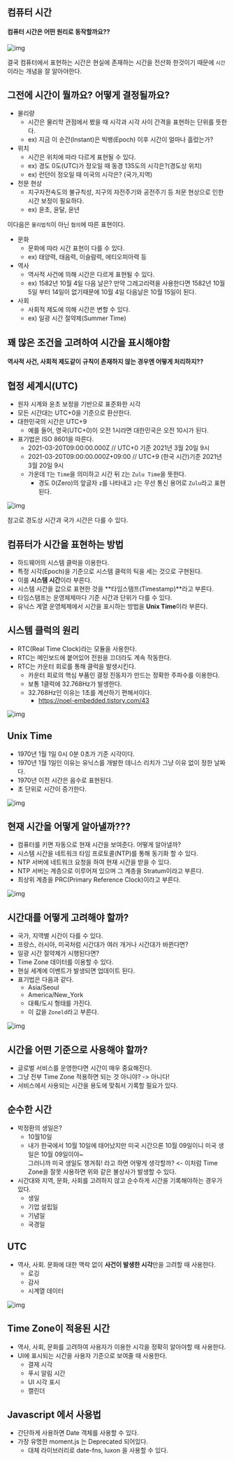 ## 컴퓨터 시간
#### 컴퓨터 시간은 어떤 원리로 동작할까요??  
![img](../img/0.computer.png)  
  
결국 컴퓨터에서 표현하는 시간은 현실에 존재하는 시간을 전산화 한것이기 때문에 `시간`이라는 개념을 잘 알아야한다.  
  
## 그전에 시간이 뭘까요? 어떻게 결정될까요?  
* 물리량  
    * 시간은 물리학 관점에서 봤을 때 시각과 시각 사이 간격을 표현하는 단위를 뜻한다.  
    * ex) 지금 이 순간(Instant)은 빅뱅(Epoch) 이후 시간이 얼마나 흘렀는가?  
* 위치  
    * 시간은 위치에 따라 다르게 표현될 수 있다.
    * ex) 경도 0도(UTC)가 정오일 때 동경 135도의 시각은?(경도상 위치)
    * ex) 런던이 정오일 때 미국의 시각은? (국가,지역)
* 천문 현상  
    * 지구자전속도의 불규칙성, 지구의 자전주기와 공전주기 등 처문 현상으로 인한 시간 보정이 필요하다.
    * ex) 윤초, 윤달, 윤년  
  
  
이다음은 `물리법칙`이 아닌 `협의`에 따른 표현이다.  

* 문화  
    * 문화에 따라 시간 표현이 다를 수 있다.
    * ex) 태양력, 태음력, 이슬람력, 에티오피아력 등
* 역사  
    * 역사적 사건에 의해 시간은 다르게 표현될 수 있다.
    * ex) 1582년 10월 4일 다음 날은? 만약 그레고리력을 사용한다면 1582년 10월 5일 부터 14일이 없기때문에 10월 4일 다음날은 10월 15일이 된다.
* 사회  
    * 사회적 제도에 의해 시간은 변할 수 있다.
    * ex) 일광 시간 절약제(Summer Time)  
  
## 꽤 많은 조건을 고려하여 시간을 표시해야함  
#### 역사적 사건, 사회적 제도같이 규칙이 존재하지 않는 경우엔 어떻게 처리하지??  
  
## 협정 세계시(UTC)
* 원자 시계와 윤초 보정을 기반으로 표준화한 시각
* 모든 시간대는 UTC+0을 기준으로 환산한다.
* 대한민국의 시간은 UTC+9  
    * 예를 들어, 영국(UTC+0)이 오전 1시라면 대한민국은 오전 10시가 된다.  
* 표기법은 ISO 8601을 따른다.
    * 2021-03-20T09:00:00.000Z // UTC+0 기준 2021년 3월 20일 9시
    * 2021-03-20T09:00:00.000Z+09:00 // UTC+9 (한국 시간)기준 2021년 3월 20일 9시
    * 가운데 `T`는 `Time`을 의미하고 시간 뒤 `Z`는 `Zulu Time`을 뜻한다.  
        * 경도 0(Zero)의 앞글자 `z`를 나타내고 `z`는 무선 통신 용어로 `Zulu`라고 표현된다.  

![img](../img/1.computer.png)  
  
참고로 경도상 시간과 국가 시간은 다를 수 있다.  
  
## 컴퓨터가 시간을 표현하는 방법
* 하드웨어의 시스템 클럭을 이용한다.
* 특정 시각(Epoch)을 기준으로 시스템 클럭의 틱을 세는 것으로 구현된다.
* 이를 **시스템 시간**이라 부른다.
* 시스템 시간을 값으로 표현한 것을 **타임스탬프(Timestamp)**라고 부른다.
* 타임스탬프는 운영체제마다 기준 시간과 단위가 다를 수 있다.
* 유닉스 계열 운영체제에서 시간을 표시하는 방법을 **Unix Time**이라 부른다.  
  
## 시스템 클럭의 원리
* RTC(Real Time Clock)라는 모듈을 사용한다.
* RTC는 메인보드에 붙어있어 전원을 끄더라도 계속 작동한다.
* RTC는 카운터 회로를 통해 클럭을 발생시킨다.  
  * 카운터 회로의 핵심 부품인 결정 진동자가 만드는 정확한 주파수를 이용한다.
  * 보통 1클럭에 32.768Hz가 발생한다.
  * 32.768Hz인 이유는 1초를 계산하기 편해서이다.
    * https://noel-embedded.tistory.com/43

![img](../img/2.computer.png)  
  
## Unix Time
* 1970년 1월 1일 0시 0분 0초가 기준 시각이다.
* 1970년 1월 1일인 이유는 유닉스를 개발한 데니스 리치가 그냥 이유 없이 정한 날짜다.
* 1970년 이전 시간은 음수로 표현된다.
* 초 단위로 시간이 증가한다.

![img](../img/3.computer.png)  
  

## 현재 시간을 어떻게 알아낼까???
* 컴퓨터를 키면 자동으로 현재 시간을 보여준다. 어떻게 알아낼까?
* 시스템 시간을 네트워크 타임 프로토콜(NTP)를 통해 동기화 할 수 있다.
* NTP 서버에 네트워크 요청을 하여 현재 시간을 받을 수 있다.
* NTP 서버는 계층으로 이루어져 있으며 그 계층을 Stratum이라고 부른다.
* 최상위 계층을 PRC(Primary Reference Clock)이라고 부른다.  

![img](../img/4.computer.png)  
  
## 시간대를 어떻게 고려해야 할까?
* 국가, 지역별 시간이 다를 수 있다.
* 프랑스, 러시아, 미국처럼 시간대가 여러 개거나 시간대가 바뀐다면?
* 일광 시간 절약제가 시행된다면?
* Time Zone 데이터를 이용할 수 있다.
* 현실 세계에 이벤트가 발생되면 업데이트 된다.
* 표기법은 다음과 같다.  
  * Asia/Seoul
  * America/New_York
  * 대륙/도시 형태를 가진다.
  * 이 값을 `Zoneld`라고 부른다.  

![img](../img/5.computer.png)  
  
## 시간을 어떤 기준으로 사용해야 할까?
* 글로벌 서비스를 운영한다면 시간이 매우 중요해진다.
* 그냥 전부 Time Zone 적용하면 되는 것 아니야? -> 아니다!
* 서비스에서 사용되는 시간을 용도에 맞춰서 기록할 필요가 있다.  
  
## 순수한 시간
* 박정환의 생일은?
  * 10월10일
  * 내가 한국에서 10월 10일에 태어났지만 미국 시간으론 10월 09일이니 미국 생일은 10월 09일이야~  
  그러니까 미국 생일도 챙겨줘! 라고 하면 어떻게 생각할까? <- 이처럼 Time Zone을 잘못 사용하면 위와 같은 불상사가 발생할 수 있다.
* 시간대와 지역, 문화, 사회를 고려하지 않고 순수하게 시간을 기록해야하는 경우가 있다.  
  * 생일
  * 기업 설립일
  * 기념일
  * 국경일  
  
## UTC
* 역사, 사회. 문화에 대한 맥락 없이 **사건이 발생한 시각**만을 고려할 때 사용한다.  
  * 로깅
  * 감사
  * 시계열 데이터  

![img](../img/0.utc.png)  

  
## Time Zone이 적용된 시간  
* 역사, 사회, 문화를 고려하여 사용자가 이용한 시각을 정확히 알아야할 때 사용한다.
* UI에 표시되는 시간을 사용자 기준으로 보여줄 때 사용한다.  
  * 결제 시각
  * 푸시 알림 시간
  * UI 시각 표시
  * 캘린더  
  
## Javascript 에서 사용법
* 간단하게 사용하면 Date 객체를 사용할 수 있다.
* 가장 유명한 moment.js 는 Deprecated 되어있다.  
  * 대체 라이브러리로 date-fns, luxon 을 사용할 수 있다.

